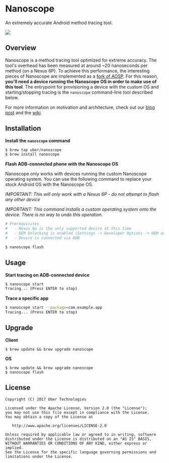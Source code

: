 # Nanoscope

An extremely accurate Android method tracing tool.

![](images/nanoscope.gif?raw=true)

## Overview

Nanoscope is a method tracing tool optimized for extreme accuracy. The tool's overhead has been measured at around ~20 nanoseconds per method (on a Nexus 6P). To achieve this performance, the interesting pieces of Nanoscope are implemented as a [fork of AOSP](https://github.com/uber/nanoscope-art). For this reason, **you'll need a device running the Nanoscope OS in order to make use of this tool**. The entrypoint for provisioning a device with the custom OS and starting/stopping tracing is the `nanoscope` command-line tool described below.

For more information on motivation and architecture, check out our [blog post](https://eng.uber.com/nanoscope/) and the [wiki](https://github.com/uber/nanoscope/wiki).

## Installation

**Install the `nanoscope` command**

```bash
$ brew tap uber/nanoscope
$ brew install nanoscope
```

**Flash ADB-connected phone with the Nanoscope OS**

Nanoscope only works with devices running the custom Nanoscope operating system. You can use the following command to replace your stock Android OS with the Nanoscope OS.

*IMPORTANT: This will only work with a Nexus 6P - do not attempt to flash any other device*

*IMPORTANT: This command installs a custom operating system onto the device. There is no way to undo this operation.*

```bash
# Prerequisites
#   - Nexus 6p is the only supported device at this time
#   - OEM Unlocking is enabled (Settings -> Developer Options -> OEM unlocking)
#   - Device is connected via ADB

$ nanoscope flash
```

## Usage

**Start tracing on ADB-connected device**
```bash
$ nanoscope start
Tracing... (Press ENTER to stop)
```

**Trace a specific app**
```bash
$ nanoscope start --package=com.example.app
Tracing... (Press ENTER to stop)
```

## Upgrade

**Client**
```
$ brew update && brew upgrade nanoscope
```

**OS**
```
$ brew update && brew upgrade nanoscope
$ nanoscope flash
```

## License

```
Copyright (C) 2017 Uber Technologies

Licensed under the Apache License, Version 2.0 (the "License");
you may not use this file except in compliance with the License.
You may obtain a copy of the License at

   http://www.apache.org/licenses/LICENSE-2.0

Unless required by applicable law or agreed to in writing, software
distributed under the License is distributed on an "AS IS" BASIS,
WITHOUT WARRANTIES OR CONDITIONS OF ANY KIND, either express or implied.
See the License for the specific language governing permissions and
limitations under the License.
```
